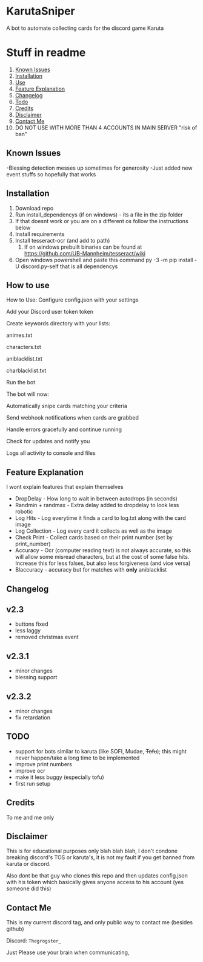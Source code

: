 # KarutaSniper
A bot to automate collecting cards for the discord game Karuta

# Stuff in readme

1. [Known Issues](#known-issues)
2. [Installation](#installation)
3. [Use](#how-use)
4. [Feature Explanation](#feature-explanation)
5. [Changelog](#changelog)
6. [Todo](#todo)
7. [Credits](#credits)
8. [Disclaimer](#disclaimer)
9. [Contact Me](#contact-me)
10. DO NOT USE WITH MORE THAN 4 ACCOUNTS IN MAIN SERVER "risk of ban"

## Known Issues

-Blessing detection messes up sometimes for generosity
-Just added new event stuffs so hopefully that works


## Installation

1. Download repo
2. Run install_dependencys (if on windows) - its a file in the zip folder
3. If that doesnt work or you are on a different os follow the instructions below
4. Install requirements
5. Install tesseract-ocr (and add to path)
   1. If on windows prebuilt binaries can be found at https://github.com/UB-Mannheim/tesseract/wiki
6. Open windows powershell and paste this command py -3 -m pip install -U discord.py-self
that is all dependencys

## How to use

How to Use:
Configure config.json with your settings

Add your Discord user token token

Create keywords directory with your lists:

animes.txt

characters.txt

aniblacklist.txt

charblacklist.txt

Run the bot

The bot will now:

Automatically snipe cards matching your criteria

Send webhook notifications when cards are grabbed

Handle errors gracefully and continue running

Check for updates and notify you

Logs all activity to console and files




## Feature Explanation

I wont explain features that explain themselves

- DropDelay - How long to wait in between autodrops (in seconds)
- Randmin + randmax - Extra delay added to dropdelay to look less robotic
- Log Hits - Log everytime it finds a card to log.txt along with the card image
- Log Collection - Log every card it collects as well as the image
- Check Print - Collect cards based on their print number (set by print_number)
- Accuracy - Ocr (computer reading text) is not always accurate, so this will allow some misread characters, but at the cost of some false hits. Increase this for less falses, but also less forgiveness (and vice versa)
- Blaccuracy - accuracy but for matches with **only** aniblacklist


## Changelog

## v2.3

- buttons fixed
- less laggy
- removed christmas event

## v2.3.1

- minor changes
- blessing support

## v2.3.2

- minor changes
- fix retardation

## TODO

- support for bots similar to karuta (like SOFI, Mudae, ~~Tofu~~); this might never happen/take a long time to be implemented
- improve print numbers
- improve ocr
- make it less buggy (especially tofu)
- first run setup

## Credits

To me and me only

## Disclaimer

This is for educational purposes only blah blah blah, I don't condone breaking discord's TOS or karuta's, it is not my fault if you get banned from karuta or discord.

Also dont be that guy who clones this repo and then updates config.json with his token which basically gives anyone access to his account (yes someone did this)

## Contact Me
This is my current discord tag, and only public way to contact me (besides github)

Discord: ```Thegrogster_```

Just Please use your brain when communicating,
